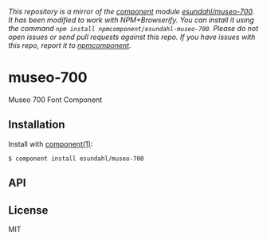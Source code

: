 *This repository is a mirror of the [component](http://component.io) module [esundahl/museo-700](http://github.com/esundahl/museo-700). It has been modified to work with NPM+Browserify. You can install it using the command `npm install npmcomponent/esundahl-museo-700`. Please do not open issues or send pull requests against this repo. If you have issues with this repo, report it to [npmcomponent](https://github.com/airportyh/npmcomponent).*

# museo-700

  Museo 700 Font Component

## Installation

  Install with [component(1)](http://component.io):

    $ component install esundahl/museo-700

## API



## License

  MIT
